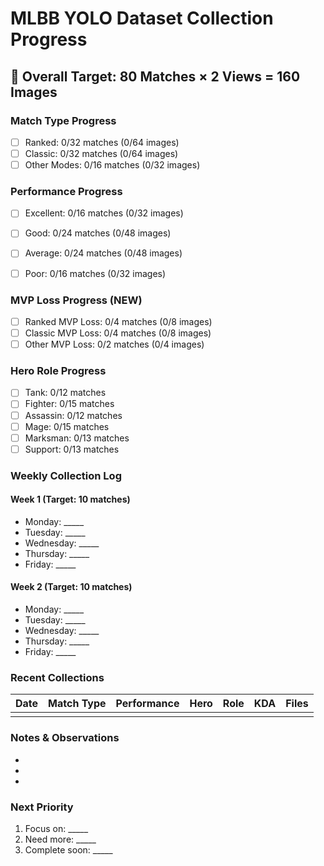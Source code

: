 # MLBB YOLO Dataset Collection Progress

## 🎯 Overall Target: 80 Matches × 2 Views = 160 Images

### Match Type Progress
- [ ] Ranked: 0/32 matches (0/64 images)
- [ ] Classic: 0/32 matches (0/64 images)  
- [ ] Other Modes: 0/16 matches (0/32 images)

### Performance Progress
- [ ] Excellent: 0/16 matches (0/32 images)
- [ ] Good: 0/24 matches (0/48 images)
- [ ] Average: 0/24 matches (0/48 images)
- [ ] Poor: 0/16 matches (0/32 images)


### MVP Loss Progress (NEW)
- [ ] Ranked MVP Loss: 0/4 matches (0/8 images)
- [ ] Classic MVP Loss: 0/4 matches (0/8 images)
- [ ] Other MVP Loss: 0/2 matches (0/4 images)

### Hero Role Progress
- [ ] Tank: 0/12 matches
- [ ] Fighter: 0/15 matches
- [ ] Assassin: 0/12 matches
- [ ] Mage: 0/15 matches
- [ ] Marksman: 0/13 matches
- [ ] Support: 0/13 matches

### Weekly Collection Log

#### Week 1 (Target: 10 matches)
- Monday: _____ 
- Tuesday: _____
- Wednesday: _____
- Thursday: _____
- Friday: _____

#### Week 2 (Target: 10 matches)
- Monday: _____
- Tuesday: _____
- Wednesday: _____
- Thursday: _____
- Friday: _____

### Recent Collections
| Date | Match Type | Performance | Hero | Role | KDA | Files |
|------|------------|-------------|------|------|-----|-------|
|      |            |             |      |      |     |       |

### Notes & Observations
- 
- 
- 

### Next Priority
1. Focus on: _____
2. Need more: _____
3. Complete soon: _____
